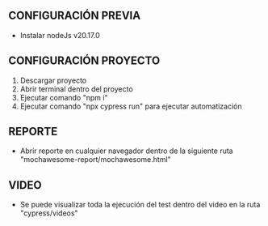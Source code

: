 ## CONFIGURACIÓN PREVIA
- Instalar nodeJs v20.17.0

## CONFIGURACIÓN PROYECTO
1. Descargar proyecto
2. Abrir terminal dentro del proyecto
2. Ejecutar comando "npm i"
3. Ejecutar comando "npx cypress run" para ejecutar automatización

## REPORTE
- Abrir reporte en cualquier navegador dentro de la siguiente ruta "mochawesome-report/mochawesome.html"

## VIDEO
- Se puede visualizar toda la ejecución del test dentro del video en la ruta "cypress/videos"